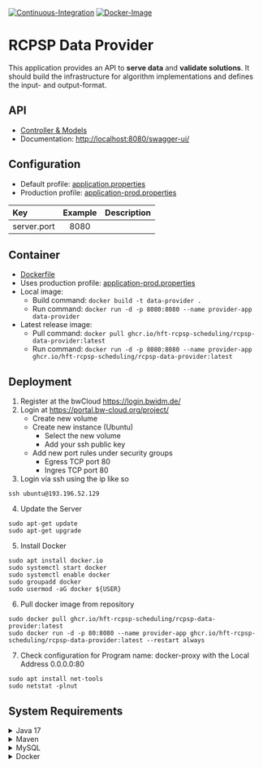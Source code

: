 [![Continuous-Integration](https://github.com/hft-rcpsp-scheduling/rcpsp-data-provider/actions/workflows/ci.yml/badge.svg)](https://github.com/hft-rcpsp-scheduling/rcpsp-data-provider/actions/workflows/ci.yml)
[![Docker-Image](https://github.com/hft-rcpsp-scheduling/rcpsp-data-provider/actions/workflows/docker-image.yml/badge.svg)](https://github.com/hft-rcpsp-scheduling/rcpsp-data-provider/actions/workflows/docker-image.yml)

# RCPSP Data Provider

This application provides an API to __serve data__ and __validate solutions__. It should build the infrastructure for
algorithm implementations and defines the input- and output-format.

## API

* [Controller & Models](src/main/java/com/hft/provider/controller)
* Documentation: [http://localhost:8080/swagger-ui/](http://localhost:8080/swagger-ui/)

## Configuration

* Default profile: [application.properties](src/main/resources/application.properties)
* Production profile: [application-prod.properties](src/main/resources/application-prod.properties)

| Key         | Example | Description |
|:------------|:-------:|:------------|
| server.port |  8080   |             |

## Container

* [Dockerfile](Dockerfile)
* Uses production profile: [application-prod.properties](src/main/resources/application-prod.properties)
* Local image:
  * Build command: `docker build -t data-provider .`
  * Run command: `docker run -d -p 8080:8080 --name provider-app data-provider`
* Latest release image:
  * Pull command: `docker pull ghcr.io/hft-rcpsp-scheduling/rcpsp-data-provider:latest`
  * Run command: `docker run -d -p 8080:8080 --name provider-app ghcr.io/hft-rcpsp-scheduling/rcpsp-data-provider:latest`

## Deployment

1. Register at the bwCloud https://login.bwidm.de/ 
2. Login at https://portal.bw-cloud.org/project/
   * Create new volume
   * Create new instance (Ubuntu) 
     * Select the new volume
     * Add your ssh public key
   * Add new port rules under security groups
     * Egress TCP port 80
     * Ingres TCP port 80
3. Login via ssh using the ip like so 
```shell
ssh ubuntu@193.196.52.129
```
4. Update the Server
```shell
sudo apt-get update
sudo apt-get upgrade
```
5. Install Docker
```shell
sudo apt install docker.io
sudo systemctl start docker
sudo systemctl enable docker
sudo groupadd docker
sudo usermod -aG docker ${USER}
```
6. Pull docker image from repository
```shell
sudo docker pull ghcr.io/hft-rcpsp-scheduling/rcpsp-data-provider:latest
sudo docker run -d -p 80:8080 --name provider-app ghcr.io/hft-rcpsp-scheduling/rcpsp-data-provider:latest --restart always
```
7. Check configuration for Program name: docker-proxy with the Local Address 0.0.0.0:80
```shell
sudo apt install net-tools
sudo netstat -plnut
```

## System Requirements

<details>
  <summary>Java 17</summary>

1. Download: [Java 17+](https://www.oracle.com/java/technologies/javase/jdk17-archive-downloads.html)
2. Install the executable
3. Set System Environment Variables:
4. New: `JAVA_HOME` = `C:\Program Files\Java\jdk-17`
5. Edit > `PATH` > New: `%JAVA_HOME%\bin`
6. Test command: `java -version`

</details>

<details>
  <summary>Maven</summary>

1. Download: [Maven 3.8.3+](https://maven.apache.org/download.cgi)
2. Unzip it to: `C:\Program Files\maven`
3. Set System Environment Variables:
4. New: `MAVEN_HOME` = `C:\Program Files\maven`
5. Edit > `PATH` > New: `%MAVEN_HOME%\bin`
6. Test command: `mvn -v`

</details>

<details>
  <summary>MySQL</summary>

1. Download: [MySQL 8 Server](https://dev.mysql.com/downloads/installer/)
2. Install the executable
3. Select `Server only`
4. Default `root` password: `password` (not for productive DB!)

</details>

<details>
  <summary>Docker</summary>

1. Download: [Docker Desktop](https://www.docker.com/products/docker-desktop)
2. Install the executable

</details>
